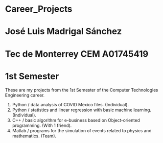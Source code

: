 # Career_Projects
# José Luis Madrigal Sánchez
# Tec de Monterrey CEM A01745419
# 1st Semester
These are my projects from the 1st Semester of the Computer Technologies Engineering career.
1. Python / data analysis of COVID Mexico files. (Individual).
2. Python / statistics and linear regression with basic machine learning. (Individual).
2. C++ / basic algorithm for e-business based on Object-oriented programming. (With 1 friend).
3. Matlab / programs for the simulation of events related to physics and mathematics. (Team). 
